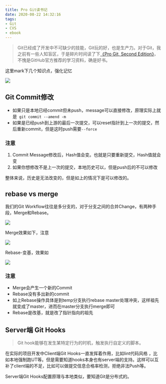 ```yaml
---
title: Pro Git读书记
date: 2020-08-22 14:32:16
tags:
- Git
- CVS
- ebook
---
```

> Git已经成了开发中不可缺少的技能，Git玩的好，也是生产力。对于Git，我之前有一些人知盲区，于是碎片时间读了下[《Pro Git, Second Edition》](https://book.douban.com/subject/26208470)，不愧是GitHub官方推荐的学习资料，确是好书。

这里mark下几个知识点，强化记忆


![](https://static.1991421.cn/2020/2020-08-22-150715.jpeg)


## Git Commit修改

- 如果只是本地已经commit但未push，message可以直接修改，原理实际上就是` git commit --amend -m`
- 如果是已经push到上游的最后一次提交，可以reset指针到上一次的提交，然后重新commit，但是这时push需要`--force`

### 注意

1. Commit Message修改后，Hash值会变。也就是只要重新提交，Hash值就会变
2. 如果你想修改不是上一次的提交，本地历史可以，但是push后的不可以修改

整体来说，历史是无法改变的，但是如上的情况下是可以修改的。

## rebase vs merge
我们的Git Workflow往往是多分支的，对于分支之间的合并Change，有两种手段，Merge和Rebase。

![](https://static.1991421.cn/2020/2020-08-22-143747.jpeg)

Merge效果如下，注意

![](https://static.1991421.cn/2020/2020-08-22-143804.jpeg)

Rebase-变基，效果如

![](https://static.1991421.cn/2020/2020-08-22-143822.jpeg)

### 注意
- Merge会产生一个新的Commit
- Rebase没有多出新的commit
- 如上Rebase操作具体是到temp分支执行rebase master处理冲突，这样祖先就变成了master，进而在master分支执行merge即可
- Rebase是改基，就是改了指针指向的祖先

## Server端 Git Hooks
> Git hook能够在发生某特定行为的时机，触发执行自定义的脚本。

在实际的项目开发中Client端Git Hooks一直发挥着作用，比如lint代码风格 ，比如本地强制跑UT等。但是需要知道hooks本身也有server端的支持。这样可以互补了client端的不足，比如可以做提交信息合格率检测，拒绝非法Push等。

Server端Git Hooks配置原理与本地类似，要知道Git是分布式的。

